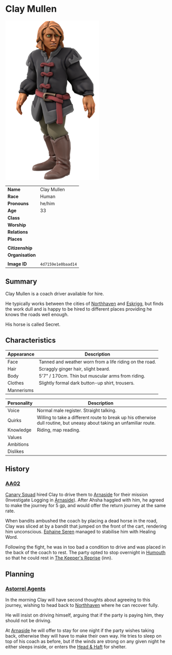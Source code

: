 # Clay Mullen

<img src="https://raw.githubusercontent.com/jesskelsall/astarus-images/main/people/portraits/4d7159e1e0baad14.png" height="500" />

|||
| --- | --- |
| **Name** | Clay Mullen | character.3
| **Race** | Human |
| **Pronouns** | he/him |
| **Age** | 33 |
| **Class** | |
| **Worship** | |
| **Relations** | |
| **Places** | |
|||
| **Citizenship** | |
| **Organisation** | |
|||
| **Image ID** | `4d7159e1e0baad14` |

## Summary

Clay Mullen is a coach driver available for hire.

He typically works between the cities of [Northhaven](../places/cities/northhaven.md) and [Eskrigg](../places/cities/eskrigg.md), but finds the work dull and is happy to be hired to different places providing he knows the roads well enough.

His horse is called Secret.

## Characteristics

| Appearance | Description |
| --- | --- |
| Face | Tanned and weather worn from a life riding on the road. |
| Hair | Scraggly ginger hair, slight beard. |
| Body | 5'7" / 170cm. Thin but muscular arms from riding. |
| Clothes | Slightly formal dark button-up shirt, trousers. |
| Mannerisms |  |

| Personality | Description |
| --- | --- |
| Voice | Normal male register. Straight talking. |
| Quirks | Willing to take a different route to break up his otherwise dull routine, but uneasy about taking an unfamiliar route. |
| Knowledge | Riding, map reading. |
| Values | |
| Ambitions | |
| Dislikes | |

## History

### [AA02](../../campaigns/astorrel-agents/sessions/AA02.md)

[Canary Squad](../civilisations/kingdom-of-astor/organisations/astorrel/squads/canary.md) hired Clay to drive them to [Arnaside](../places/villages/arnaside.md) for their mission (Investigate Logging in [Arnaside](../places/villages/arnaside.md)). After Ahsha haggled with him, he agreed to make the journey for 5 gp, and would offer the return journey at the same rate.

When bandits ambushed the coach by placing a dead horse in the road, Clay was sliced at by a bandit that jumped on the front of the cart, rendering him unconscious. [Ephaine Seren](ephaine-seren.md) managed to stabilise him with Healing Word.

Following the fight, he was in too bad a condition to drive and was placed in the back of the coach to rest. The party opted to stop overnight in [Humouth](../places/villages/humouth.md) so that he could rest in [The Keeper's Reprise](../places/buildings/inns-taverns/the-keepers-reprise.md) (inn).

## Planning

### [Astorrel Agents](../../campaigns/astorrel-agents/astorrel-agents.md)

In the morning Clay will have second thoughts about agreeing to this journey, wishing to head back to [Northhaven](../places/cities/northhaven.md) where he can recover fully.

He will insist on driving himself, arguing that if the party is paying him, they should not be driving.

At [Arnaside](../places/villages/arnaside.md) he will offer to stay for one night if the party wishes taking back, otherwise they will have to make their own way. He tries to sleep on top of his coach as before, but if the winds are strong on any given night he either sleeps inside, or enters the [Head & Haft](../places/buildings/inns-taverns/head-and-haft.md) for shelter.
